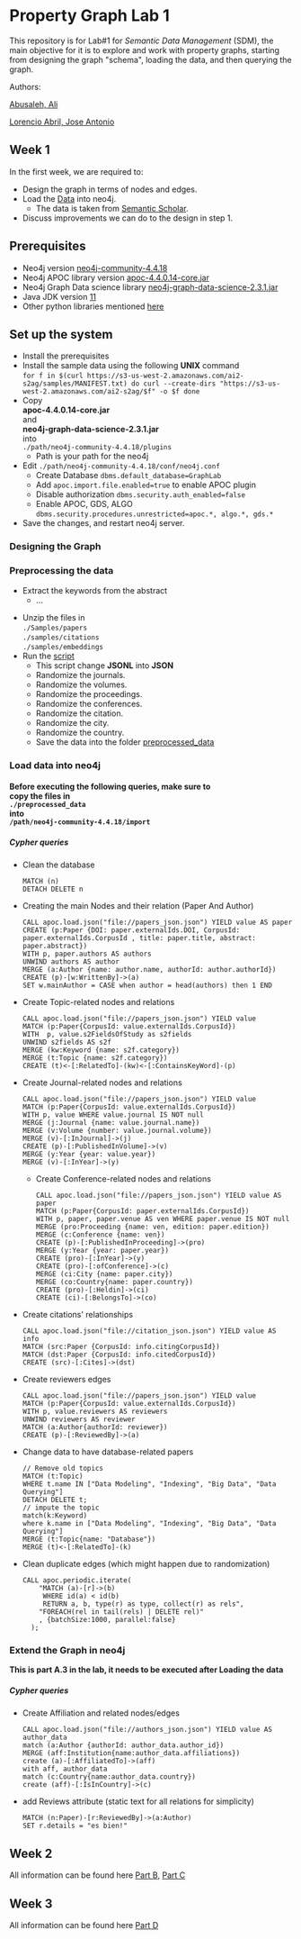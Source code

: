 # Property Graph Lab 1
This repository is for Lab#1 for *Semantic Data Management* (SDM), 
the main objective for it is to explore and work with property graphs,
starting from designing the graph "schema", loading the data, and then querying the graph.

Authors:

[Abusaleh, Ali](github.com/aliabusaleh)

[Lorencio Abril, Jose Antonio](github.com/lorenc1o)

## Week 1
In the first week, we are required to:
* Design the graph in terms of nodes and edges.
* Load the [Data](https://blog.allenai.org/new-academic-graph-datasets-released-from-semantic-scholar-18b6b3b3140e)  into neo4j.
  * The data is taken from [Semantic Scholar](https://www.semanticscholar.org/).
* Discuss improvements we can do to the design in step 1.

## Prerequisites
 * Neo4j version [neo4j-community-4.4.18](https://neo4j.com/download-center/#community)
 * Neo4j APOC library version [apoc-4.4.0.14-core.jar](https://github.com/neo4j-contrib/neo4j-apoc-procedures/releases)
 * Neo4j Graph Data science library [neo4j-graph-data-science-2.3.1.jar](https://github.com/neo4j/graph-data-science/releases)
 * Java JDK version [11](https://www.oracle.com/es/java/technologies/javase/jdk11-archive-downloads.html)
 * Other python libraries mentioned [here](requirements.txt)

## Set up the system 
* Install the prerequisites
* Install the sample data using the following <b>UNIX</b> command <br>
``
for f in $(curl https://s3-us-west-2.amazonaws.com/ai2-s2ag/samples/MANIFEST.txt)
  do curl --create-dirs "https://s3-us-west-2.amazonaws.com/ai2-s2ag/$f" -o $f
done
`` <br>
* Copy <br> <b>apoc-4.4.0.14-core.jar <br> </b> and <b> <br> neo4j-graph-data-science-2.3.1.jar</b> <br> into <br> ``./path/neo4j-community-4.4.18/plugins``
  * Path is your path for the neo4j
* Edit ``./path/neo4j-community-4.4.18/conf/neo4j.conf``
  * Create Database ``dbms.default_database=GraphLab``
  * Add ``apoc.import.file.enabled=true`` to enable APOC plugin
  * Disable authorization ``dbms.security.auth_enabled=false``
  * Enable APOC, GDS, ALGO ``dbms.security.procedures.unrestricted=apoc.*, algo.*, gds.*``
* Save the changes, and restart neo4j server.

### Designing the Graph 

[//]: # (% plesae add the schema and description) 

### Preprocessing the data
* Extract the keywords from the abstract
  * ...
  
[//]: # (  * I will add this later )

* Unzip the files in <br> ``./Samples/papers`` <br> ``./samples/citations``<br> ``./samples/embeddings`` <br>
* Run the [script](data_preperation.py)
  * This script change <b>JSONL</b> into <b>JSON</b>
  * Randomize the journals.
  * Randomize the volumes.
  * Randomize the proceedings.
  * Randomize the conferences.
  * Randomize the citation.
  * Randomize the city.
  * Randomize the country.
  * Save the data into the folder [preprocessed_data](./preprocessed_data/)
### Load data into neo4j 
#### Before executing the following queries, make sure to <br> copy the files in <br> `./preprocessed_data` <br> into <br> `/path/neo4j-community-4.4.18/import`
#####  Cypher queries
  * Clean the database <br>
    ```
    MATCH (n)
    DETACH DELETE n
    ```
  * Creating the main Nodes and their relation (Paper And Author) <br>
    ```
    CALL apoc.load.json("file://papers_json.json") YIELD value AS paper
    CREATE (p:Paper {DOI: paper.externalIds.DOI, CorpusId: paper.externalIds.CorpusId , title: paper.title, abstract: paper.abstract})
    WITH p, paper.authors AS authors
    UNWIND authors AS author
    MERGE (a:Author {name: author.name, authorId: author.authorId})
    CREATE (p)-[w:WrittenBy]->(a)
    SET w.mainAuthor = CASE when author = head(authors) then 1 END
    ```
  * Create Topic-related nodes and relations  <br>
    ```
    CALL apoc.load.json("file://papers_json.json") YIELD value
    MATCH (p:Paper{CorpusId: value.externalIds.CorpusId})
    WITH  p, value.s2FieldsOfStudy as s2fields
    UNWIND s2fields AS s2f
    MERGE (kw:Keyword {name: s2f.category})
    MERGE (t:Topic {name: s2f.category})
    CREATE (t)<-[:RelatedTo]-(kw)<-[:ContainsKeyWord]-(p)
    ``` 
  * Create Journal-related nodes and relations <br>
    ```
    CALL apoc.load.json("file://papers_json.json") YIELD value
    MATCH (p:Paper{CorpusId: value.externalIds.CorpusId})
    WITH p, value WHERE value.journal IS NOT null
    MERGE (j:Journal {name: value.journal.name})
    MERGE (v:Volume {number: value.journal.volume})
    MERGE (v)-[:InJournal]->(j)
    CREATE (p)-[:PublishedInVolume]->(v)
    MERGE (y:Year {year: value.year})
    MERGE (v)-[:InYear]->(y)
    ```
    * Create Conference-related nodes and relations <br>
      ```
      CALL apoc.load.json("file://papers_json.json") YIELD value AS paper
      MATCH (p:Paper{CorpusId: paper.externalIds.CorpusId})
      WITH p, paper, paper.venue AS ven WHERE paper.venue IS NOT null
      MERGE (pro:Proceeding {name: ven, edition: paper.edition})
      MERGE (c:Conference {name: ven})
      CREATE (p)-[:PublishedInProceeding]->(pro)
      MERGE (y:Year {year: paper.year})
      CREATE (pro)-[:InYear]->(y)
      CREATE (pro)-[:ofConference]->(c)
      MERGE (ci:City {name: paper.city})
      MERGE (co:Country{name: paper.country})
      CREATE (pro)-[:Heldin]->(ci)
      CREATE (ci)-[:BelongsTo]->(co)
      ```
  * Create citations' relationships <br>
    ```
    CALL apoc.load.json("file://citation_json.json") YIELD value AS info
    MATCH (src:Paper {CorpusId: info.citingCorpusId})
    MATCH (dst:Paper {CorpusId: info.citedCorpusId})
    CREATE (src)-[:Cites]->(dst)
    ```
  * Create reviewers edges <br>
    ```
    CALL apoc.load.json("file://papers_json.json") YIELD value
    MATCH (p:Paper{CorpusId: value.externalIds.CorpusId})
    WITH p, value.reviewers AS reviewers
    UNWIND reviewers AS reviewer
    MATCH (a:Author{authorId: reviewer})
    CREATE (p)-[:ReviewedBy]->(a)
    ```
  * Change data to have database-related papers
    ```
    // Remove old topics
    MATCH (t:Topic)
    WHERE t.name IN ["Data Modeling", "Indexing", "Big Data", "Data Querying"]
    DETACH DELETE t;
    // impute the topic
    match(k:Keyword)
    where k.name in ["Data Modeling", "Indexing", "Big Data", "Data Querying"]
    MERGE (t:Topic{name: "Database"})
    MERGE (t)<-[:RelatedTo]-(k) 

    ```
  * Clean duplicate edges (which might happen due to randomization)  <br>
    ```
    CALL apoc.periodic.iterate(
        "MATCH (a)-[r]->(b)
         WHERE id(a) < id(b)
         RETURN a, b, type(r) as type, collect(r) as rels",
        "FOREACH(rel in tail(rels) | DELETE rel)"
        , {batchSize:1000, parallel:false}
      );
    ```

### Extend the Graph in neo4j  
<b> This is part A.3 in the lab, it needs to be executed after Loading the data </b> <br>

##### Cypher queries

* Create Affiliation and related nodes/edges <br>
  ```
  CALL apoc.load.json("file://authors_json.json") YIELD value AS author_data
  match (a:Author {authorId: author_data.author_id})
  MERGE (aff:Institution{name:author_data.affiliations})
  create (a)-[:AffiliatedTo]->(aff)
  with aff, author_data 
  match (c:Country{name:author_data.country}) 
  create (aff)-[:IsInCountry]->(c)
  ```
* add Reviews attribute (static text for all relations for simplicity) <br>
  ```
  MATCH (n:Paper)-[r:ReviewedBy]->(a:Author)
  SET r.details = "es bien!"
  ```

## Week 2
All information can be found here [Part B](PartB_AliAbuSaleh_JoseAntonioLorencioAbril.py), [Part C](PartC_AliAbuSaleh_JoseAntonioLorencioAbril.py)

## Week 3
All information can be found here [Part D](PartD_AliAbuSaleh_JoseAntonioLorencioAbril.py)


